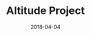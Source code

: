 ---
title: Altitude Project
location: Mammoth Lakes, California
image: /uploads/track/altitudeprojecttrack.png
permalink: /track/event/altitude
start_date: July 22nd - 29th, 2018 & July 29th - August 5th, 2018
end_date: 
date: '2018-04-04'
layout: page
alt_url: http://www.altitudeproject.com/
short_description:
sport: track 
---